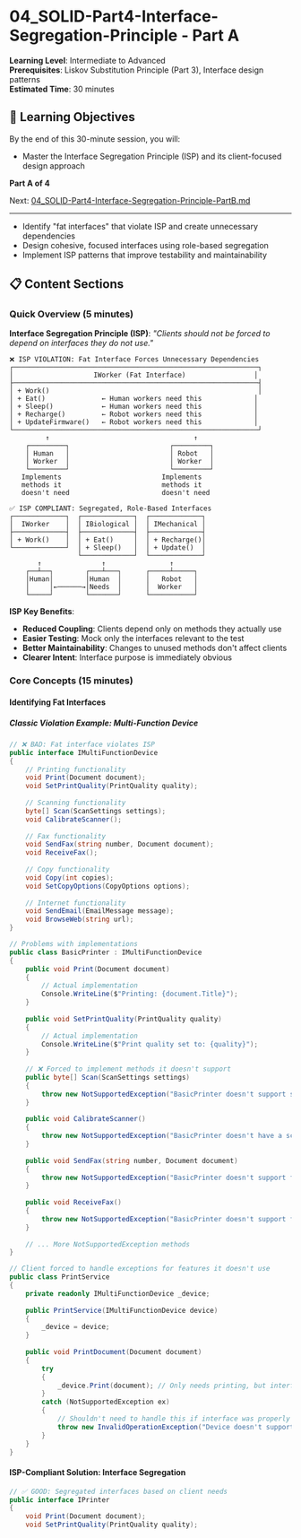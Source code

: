 # 04_SOLID-Part4-Interface-Segregation-Principle - Part A

**Learning Level**: Intermediate to Advanced  
**Prerequisites**: Liskov Substitution Principle (Part 3), Interface design patterns  
**Estimated Time**: 30 minutes  

## 🎯 Learning Objectives

By the end of this 30-minute session, you will:

- Master the Interface Segregation Principle (ISP) and its client-focused design approach

**Part A of 4**

Next: [04_SOLID-Part4-Interface-Segregation-Principle-PartB.md](04_SOLID-Part4-Interface-Segregation-Principle-PartB.md)

---

- Identify "fat interfaces" that violate ISP and create unnecessary dependencies
- Design cohesive, focused interfaces using role-based segregation
- Implement ISP patterns that improve testability and maintainability

## 📋 Content Sections

### Quick Overview (5 minutes)

**Interface Segregation Principle (ISP)**: *"Clients should not be forced to depend on interfaces they do not use."*

```text
❌ ISP VIOLATION: Fat Interface Forces Unnecessary Dependencies
┌─────────────────────────────────────────────────────────────┐
│                    IWorker (Fat Interface)                 │
├─────────────────────────────────────────────────────────────┤
│ + Work()                                                    │
│ + Eat()              ← Human workers need this             │  
│ + Sleep()            ← Human workers need this             │
│ + Recharge()         ← Robot workers need this             │
│ + UpdateFirmware()   ← Robot workers need this             │
└─────────────────────────────────────────────────────────────┘
         ↑                                    ↑
    ┌─────────┐                         ┌─────────┐
    │ Human   │                         │ Robot   │
    │ Worker  │                         │ Worker  │
    └─────────┘                         └─────────┘
   Implements                         Implements
   methods it                         methods it
   doesn't need                       doesn't need

✅ ISP COMPLIANT: Segregated, Role-Based Interfaces
┌─────────────┐  ┌─────────────┐  ┌─────────────┐
│  IWorker    │  │ IBiological │  │ IMechanical │
├─────────────┤  ├─────────────┤  ├─────────────┤  
│ + Work()    │  │ + Eat()     │  │ + Recharge()│
└─────────────┘  │ + Sleep()   │  │ + Update()  │
                 └─────────────┘  └─────────────┘
       ↑               ↑                ↑
    ┌──┴──┐        ┌───┴───┐      ┌─────┴─────┐
    │Human│        │Human  │      │   Robot   │
    │     │←──────→│Needs  │      │  Worker   │
    └─────┘        └───────┘      └───────────┘
```

**ISP Key Benefits**:

- **Reduced Coupling**: Clients depend only on methods they actually use
- **Easier Testing**: Mock only the interfaces relevant to the test
- **Better Maintainability**: Changes to unused methods don't affect clients
- **Clearer Intent**: Interface purpose is immediately obvious

### Core Concepts (15 minutes)

#### Identifying Fat Interfaces

##### Classic Violation Example: Multi-Function Device

```csharp
// ❌ BAD: Fat interface violates ISP
public interface IMultiFunctionDevice
{
    // Printing functionality
    void Print(Document document);
    void SetPrintQuality(PrintQuality quality);
    
    // Scanning functionality
    byte[] Scan(ScanSettings settings);
    void CalibrateScanner();
    
    // Fax functionality
    void SendFax(string number, Document document);
    void ReceiveFax();
    
    // Copy functionality
    void Copy(int copies);
    void SetCopyOptions(CopyOptions options);
    
    // Internet functionality
    void SendEmail(EmailMessage message);
    void BrowseWeb(string url);
}

// Problems with implementations
public class BasicPrinter : IMultiFunctionDevice
{
    public void Print(Document document)
    {
        // Actual implementation
        Console.WriteLine($"Printing: {document.Title}");
    }
    
    public void SetPrintQuality(PrintQuality quality)
    {
        // Actual implementation
        Console.WriteLine($"Print quality set to: {quality}");
    }
    
    // ❌ Forced to implement methods it doesn't support
    public byte[] Scan(ScanSettings settings)
    {
        throw new NotSupportedException("BasicPrinter doesn't support scanning");
    }
    
    public void CalibrateScanner()
    {
        throw new NotSupportedException("BasicPrinter doesn't have a scanner");
    }
    
    public void SendFax(string number, Document document)
    {
        throw new NotSupportedException("BasicPrinter doesn't support fax");
    }
    
    public void ReceiveFax()
    {
        throw new NotSupportedException("BasicPrinter doesn't support fax");
    }
    
    // ... More NotSupportedException methods
}

// Client forced to handle exceptions for features it doesn't use
public class PrintService
{
    private readonly IMultiFunctionDevice _device;
    
    public PrintService(IMultiFunctionDevice device)
    {
        _device = device;
    }
    
    public void PrintDocument(Document document)
    {
        try
        {
            _device.Print(document); // Only needs printing, but interface includes everything
        }
        catch (NotSupportedException ex)
        {
            // Shouldn't need to handle this if interface was properly designed
            throw new InvalidOperationException("Device doesn't support printing", ex);
        }
    }
}
```

#### ISP-Compliant Solution: Interface Segregation

```csharp
// ✅ GOOD: Segregated interfaces based on client needs
public interface IPrinter
{
    void Print(Document document);
    void SetPrintQuality(PrintQuality quality);

